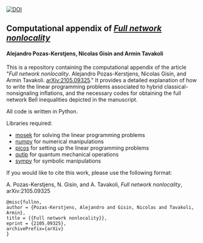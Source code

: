 [![DOI](https://www.zenodo.org/badge/367431180.svg)](https://www.zenodo.org/badge/latestdoi/367431180)

## Computational appendix of *[Full network nonlocality](https://www.arxiv.org/abs/2105.09325)*
#### Alejandro Pozas-Kerstjens, Nicolas Gisin and Armin Tavakoli

This is a repository containing the computational appendix of the article "*Full network nonlocality*. Alejandro Pozas-Kerstjens, Nicolas Gisin, and Armin Tavakoli. [arXiv:2105.09325](https://www.arxiv.org/abs/2105.09325)." It provides a detailed explanation of how to write the linear programming problems associated to hybrid classical-nonsignaling inflations, and the necessary codes for obtaining the full network Bell inequalities depicted in the manuscript.

All code is written in Python.

Libraries required:
- [mosek](https://www.mosek.com/) for solving the linear programming problems
- [numpy](https://numpy.org/) for numerical manipulations
- [picos](https://picos-api.gitlab.io/picos/) for setting up the linear programming problems
- [qutip](http://qutip.org/) for quantum mechanical operations
- [sympy](https://www.sympy.org/) for symbolic manipulations

If you would like to cite this work, please use the following format:

A. Pozas-Kerstjens, N. Gisin, and A. Tavakoli, _Full network nonlocality_, arXiv:2105.09325

```
@misc{fullnn,
author = {Pozas-Kerstjens, Alejandro and Gisin, Nicolas and Tavakoli, Armin},
title = {{Full network nonlocality}},
eprint = {2105.09325},
archivePrefix={arXiv}
}
```

